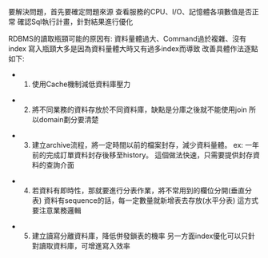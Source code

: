 要解決問題，首先要確定問題來源
查看服務的CPU、I/O、記憶體各項數值是否正常
確認Sql執行計畫，針對結果進行優化
> 
RDBMS的讀取瓶頸可能的原因有: 資料量體過大、Command過於複雜、沒有index
寫入瓶頸大多是因為資料量體大時又有過多index而導致
改善具體作法逐點如下:

* 1. 使用Cache機制減低資料庫壓力
>  
* 2. 將不同業務的資料存放於不同資料庫，缺點是分庫之後就不能使用join
所以domain劃分要清楚
>  
* 3. 建立archive流程，將一定時間以前的檔案封存，減少資料量體。
ex: 一年前的完成訂單資料封存後移至history。
這個做法快速，只需要提供封存資料的查詢介面
>  
* 4. 若資料有即時性，那就要進行分表作業，將不常用到的欄位分開(垂直分表)
資料有sequence的話，每一定數量就新增表去存放(水平分表)
這方式要注意業務邏輯
>  
* 5. 建立讀寫分離資料庫，降低併發鎖表的機率
另一方面index優化可以只針對讀取資料庫，可增進寫入效率